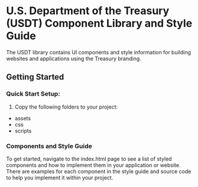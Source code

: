 # U.S. Department of the Treasury (USDT) Component Library and Style Guide

The USDT library contains UI components and style information for building websites and applications using the Treasury branding.

## Getting Started

### Quick Start Setup:

1. Copy the following folders to your project:
* assets
* css
* scripts

### Components and Style Guide

To get started, navigate to the index.html page to see a list of styled components and how to implement them in your application or website. There are examples for each component in the style guide and source code to help you implement it within your project.

